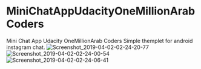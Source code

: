 # MiniChatAppUdacityOneMillionArabCoders
Mini Chat App Udacity OneMillionArab Coders
Simple themplet for android instagram chat. 
![Screenshot_2019-04-02-02-24-20-77](https://user-images.githubusercontent.com/37751314/55370568-2a04e880-54fb-11e9-8a81-8e5108a3ce63.png)
![Screenshot_2019-04-02-02-24-00-54](https://user-images.githubusercontent.com/37751314/55370569-2a04e880-54fb-11e9-95cb-d7f55d61fbe6.png)
![Screenshot_2019-04-02-02-24-06-41](https://user-images.githubusercontent.com/37751314/55370570-2a9d7f00-54fb-11e9-9c91-82d6d5d48f2c.png)
